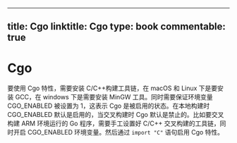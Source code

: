 
---
title: Cgo
linktitle: Cgo
type: book
commentable: true
---

# Cgo

要使用 Cgo 特性，需要安装 C/C++构建工具链，在 macOS 和 Linux 下是要安装 GCC，在 windows 下是需要安装 MinGW 工具。同时需要保证环境变量 CGO_ENABLED 被设置为 1，这表示 Cgo 是被启用的状态。在本地构建时 CGO_ENABLED 默认是启用的，当交叉构建时 Cgo 默认是禁止的。比如要交叉构建 ARM 环境运行的 Go 程序，需要手工设置好 C/C++ 交叉构建的工具链，同时开启 CGO_ENABLED 环境变量。然后通过 `import "C"` 语句启用 Cgo 特性。

    